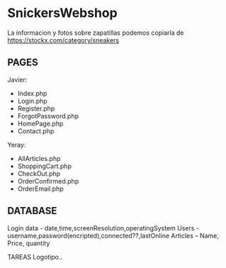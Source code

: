 # SnickersWebshop

La informacion y fotos sobre zapatillas podemos copiarla de https://stockx.com/category/sneakers
## PAGES

Javier:
- Index.php
- Login.php
- Register.php
- ForgotPassword.php
- HomePage.php
- Contact.php

Yeray:
- AllArticles.php
- ShoppingCart.php
- CheckOut.php
- OrderConfirmed.php
- OrderEmail.php

## DATABASE

Login data - date,time,screenResolution,operatingSystem
Users - username,password(encripted),connected??,lastOnline
Articles – Name, Price, quantity

TAREAS
Logotipo..

